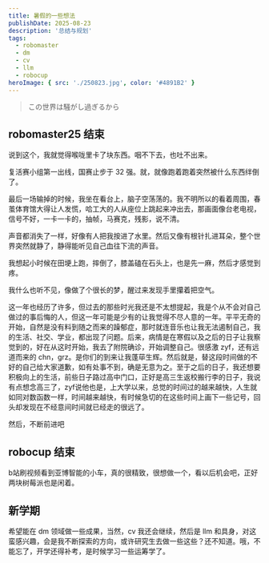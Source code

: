 ```yaml
---
title: 暑假的一些想法
publishDate: 2025-08-23
description: '总结与规划'
tags:
  - robomaster
  - dm
  - cv
  - llm
  - robocup
heroImage: { src: './250823.jpg', color: '#4891B2' }
---
```


> この世界は騒がし過ぎるから

## robomaster25 结束  
说到这个，我就觉得喉咙里卡了块东西。咽不下去，也吐不出来。

复活赛小组第一出线，国赛止步于 32 强。就，就像跑着跑着突然被什么东西绊倒了。

最后一场输掉的时候，我坐在看台上，脑子空荡荡的。我不明所以的看着周围，春茧体育馆大得让人发慌，哈工大的人从座位上跳起来冲出去，那画面像台老电视，信号不好，一卡一卡的，抽帧，马赛克，残影，说不清。

声音都消失了一样，好像有人把我按进了水里。然后又像有根针扎进耳朵，整个世界突然就静了，静得能听见自己血往下流的声音。

我想起小时候在田埂上跑，摔倒了，膝盖磕在石头上，也是先一麻，然后才感觉到疼。

我什么也听不见，像做了个很长的梦，醒过来发现手里攥着把空气。

这一年也经历了许多，但过去的那些时光我还是不太想提起，我是个从不会对自己做过的事后悔的人，但这一年可能是少有的让我觉得不尽人意的一年。平平无奇的开始，自然是没有料到随之而来的躁郁症，那时就连音乐也让我无法遏制自己，我的生活、社交、学业，都出现了问题。后来，病情是在寒假以及之后的日子让我察觉到的，好在从这时开始，我去了附院确诊，开始调整自己。很感激 zyf，还有远道而来的 chn，grz。是你们的到来让我蓬荜生辉。然后就是，替这段时间做的不好的自己给大家道歉，如有处事不到，确是无意为之。至于之后的日子，我还想要积极向上的生活，前些日子路过高中门口，正好是高三生返校搬行李的日子，我说有点想念高三了，zyf说他也是，上大学以来，总觉的时间过的越来越快，人生就如同对数函数一样，时间越来越快，有时候急切的在这些时间上画下一些记号，回头却发现在不经意间时间就已经走的很远了。

然后，不断前进吧

## robocup 结束
b站刷视频看到亚博智能的小车，真的很精致，很想做一个，看以后机会吧，正好两块树莓派也是闲着。

## 新学期
希望能在 dm 领域做一些成果，当然，cv 我还会继续，然后是 llm 和具身，对这蛮感兴趣，会是我不断探索的方向，或许研究生去做一些这些？还不知道。哦，不能忘了，开学还得补考，是时候学习一些运筹学了。